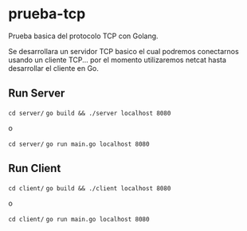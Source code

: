 # prueba-tcp
Prueba basica del protocolo TCP con Golang.

Se desarrollara un servidor TCP basico el cual podremos conectarnos usando un cliente TCP... por el momento utilizaremos netcat hasta desarrollar el cliente en Go.

## Run Server

`cd server/`
`go build && ./server localhost 8080`

o

`cd server/`
`go run main.go localhost 8080`

## Run Client

`cd client/`
`go build && ./client localhost 8080`

o

`cd client/`
`go run main.go localhost 8080`
